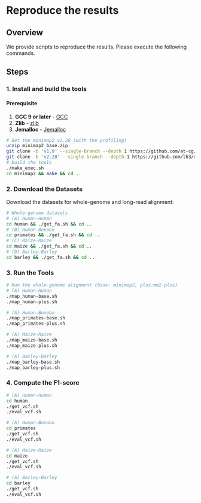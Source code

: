 # Reproduce the results

## Overview
We provide scripts to reproduce the results. Please execute the following commands.

## Steps

### 1. Install and build the tools
#### Prerequisite
1. **GCC 9 or later** - [GCC](https://gcc.gnu.org/)
2. **Zlib** - [zlib](https://zlib.net/)
3. **Jemalloc** - [Jemalloc](https://github.com/jemalloc/jemalloc)

```bash
# Get the minimap2 v2.28 (with the profiling)
unzip minimap2_base.zip
git clone -b 'v1.0' --single-branch --depth 1 https://github.com/at-cg/mm2-plus.git
git clone -b 'v2.28' --single-branch --depth 1 https://github.com/lh3/minimap2
# build the tools
./make_exec.sh
cd minimap2 && make && cd ..
```

### 2. Download the Datasets
Download the datasets for whole-genome and long-read alignment:
```bash
# Whole-genome datasets
# (A) Human-Human
cd human && ./get_fa.sh && cd ..
# (B) Human-Bonobo
cd primates && ./get_fa.sh && cd ..
# (C) Maize-Maize
cd maize && ./get_fa.sh && cd ..
# (D) Barley-Barley
cd barley && ./get_fa.sh && cd ..
```

### 3. Run the Tools
```bash
# Run the whole-genome alignment (base: minimap2, plus:mm2-plus)
# (A) Human-Human
./map_human-base.sh
./map_human-plus.sh

# (A) Human-Bonobo
./map_primates-base.sh
./map_primates-plus.sh

# (A) Maize-Maize
./map_maize-base.sh
./map_maize-plus.sh

# (A) Barley-Barley
./map_barley-base.sh
./map_barley-plus.sh
```

### 4. Compute the F1-score
```bash
# (A) Human-Human
cd human
./get_vcf.sh
./eval_vcf.sh

# (A) Human-Bonobo
cd primates
./get_vcf.sh
./eval_vcf.sh

# (A) Maize-Maize
cd maize
./get_vcf.sh
./eval_vcf.sh

# (A) Barley-Barley
cd barley
./get_vcf.sh
./eval_vcf.sh
```

<!-- ### 4. Get the anchor distribution
```bash
# build mm2-plus to write anchor_dist.txt and count_chains.txt
git clone -b 'v1.0' --single-branch --depth 1 https://github.com/at-cg/mm2-plus.git
cd mm2-plus && make all=1 get_dist=1 && cd .. # checkout the old commit

# (A) Human-Human
cd human
mm2-plus/minimap2 -t48 -x asm5 GCF_009914755.1_T2T-CHM13v2.0_genomic.fna GCA_018852605.2_Q100_hg002v1.0.1.pat_genomic.fna -o hap_anchor_dist.paf

# (A) Human-Bonobo
cd primates
mm2-plus/minimap2 -t48 -x asm20 GCF_009914755.1_T2T-CHM13v2.0_genomic.fna GCF_029289425.2_NHGRI_mPanPan1-v2.0_pri_genomic.fna -o hap_anchor_dist.paf

# (A) Maize-Maize
cd maize
mm2-plus/minimap2 -t48 -x asm5 Zm-Mo17-REFERENCE-CAU-2.0.fa Zm-W22-REFERENCE-NRGENE-2.0.fa -o hap_anchor_dist.paf

# (A) Barley-Barley
cd barley
mm2-plus/minimap2 -t48 -x asm5 Hordeum_vulgare.MorexV3_pseudomolecules_assembly.dna.toplevel.fa GCA_902500625.1_GPv1_genomic.fna -o hap_anchor_dist.paf
``` -->